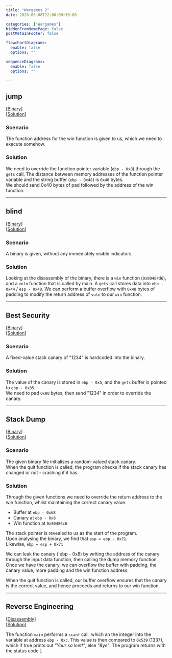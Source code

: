 ```yaml
---
title: "Wargames 2"
date: 2020-06-08T12:00:00+10:00

categories: ["Wargames"]
hiddenFromHomePage: false
postMetaInFooter: false

flowchartDiagrams:
  enable: false
  options: ""

sequenceDiagrams: 
  enable: false
  options: ""

---
```


## jump

[[Binary](https://github.com/featherbear/UNSW-COMP6447/raw/master/wargames/week2/jump)]  
[[Solution](https://github.com/featherbear/UNSW-COMP6447/raw/master/wargames/week2/solve-jump.py)]

### Scenario

The function address for the win function is given to us, which we need to execute somehow.

### Solution

We need to override the function pointer variable (`ebp - 0x8`) through the `gets` call. The distance between memory addresses of the function pointer variable and the string buffer (`ebp - 0x48`) is `0x40` bytes.  
We should send 0x40 bytes of pad followed by the address of the win function.

---

## blind

[[Binary](https://github.com/featherbear/UNSW-COMP6447/raw/master/wargames/week2/blind)]  
[[Solution](https://github.com/featherbear/UNSW-COMP6447/raw/master/wargames/week2/solve-blind.py)]

### Scenario

A binary is given, without any immediately visible indicators.  

### Solution

Looking at the disassembly of the binary, there is a `win` function (`0x80484d6`), and a `vuln` function that is called by main. A `gets` call stores data into `ebp - 0x44` / `esp - 0x48`. We can perform a buffer overflow with `0x48` bytes of padding to modify the return address of `vuln` to our `win` function.

---

## Best Security

[[Binary](https://github.com/featherbear/UNSW-COMP6447/raw/master/wargames/week2/bestsecurity)]  
[[Solution](https://github.com/featherbear/UNSW-COMP6447/raw/master/wargames/week2/solve-bestsecurity.py)]

### Scenario

A fixed-value stack canary of "1234" is hardcoded into the binary.

### Solution

The value of the canary is stored in `ebp - 0x5`, and the `gets` buffer is pointed to `ebp - 0x85`.  
We need to pad `0x80` bytes, then send "1234" in order to override the canary.

---

## Stack Dump

[[Binary](https://github.com/featherbear/UNSW-COMP6447/raw/master/wargames/week2/stack-dump)]  
[[Solution](https://github.com/featherbear/UNSW-COMP6447/raw/master/wargames/week2/solve-stack-dump.py)]

### Scenario

The given binary file initialises a random-valued stack canary.  
When the quit function is called, the program checks if the stack canary has changed or not - crashing if it has.

### Solution

Through the given functions we need to override the return address to the win function, whilst maintaining the correct canary value.

* Buffer at `ebp - 0x68`
* Canary at `ebp - 0x8`
* Win function at `0x80486c6`

The stack pointer is revealed to us as the start of the program.  
Upon analysing the binary, we find that `esp = ebp - 0x71`.  
Likewise, `ebp = esp + 0x71`

We can leak the canary (`ebp - 0x8) by writing the address of the canary through the input data function, then calling the dump memory function. Once we have the canary, we can overflow the buffer with padding, the canary value, more padding and the win function address.

When the quit function is called, our buffer overflow ensures that the canary is the correct value, and hence proceeds and returns to our win function.

---

## Reverse Engineering

[[Disassembly](https://github.com/featherbear/UNSW-COMP6447/raw/master/wargames/week2/chall1.png)]  
[[Solution](https://github.com/featherbear/UNSW-COMP6447/raw/master/wargames/week2/chall1.c)]

The function `main` performs a `scanf` call, which an the integer into the variable at address `ebp - 0xc`. This value is then compared to `0x539` (1337), which if true prints out _"Your so leet!"_, else _"Bye"_. The program returns with the status code `1`
